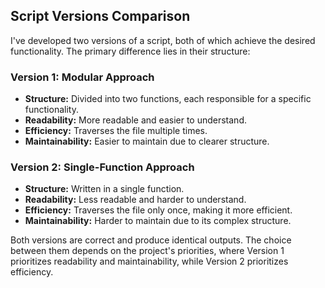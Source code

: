 ## Script Versions Comparison

I've developed two versions of a script, both of which achieve the desired functionality. The primary difference lies in their structure:

### Version 1: Modular Approach
- **Structure:** Divided into two functions, each responsible for a specific functionality.
- **Readability:** More readable and easier to understand.
- **Efficiency:** Traverses the file multiple times.
- **Maintainability:** Easier to maintain due to clearer structure.

### Version 2: Single-Function Approach
- **Structure:** Written in a single function.
- **Readability:** Less readable and harder to understand.
- **Efficiency:** Traverses the file only once, making it more efficient.
- **Maintainability:** Harder to maintain due to its complex structure.

Both versions are correct and produce identical outputs. The choice between them depends on the project's priorities, where Version 1 prioritizes readability and maintainability, while Version 2 prioritizes efficiency.
